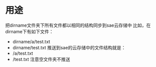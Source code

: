 # 用途
把dirname文件夹下所有文件都以相同的结构同步到sae云存储中
比如，在dirname下有如下文件：
*    dirname/a/test.txt
*    dirname/test.txt
推送到sae的云存储中的文件结构就是：
*    /a/test.txt
*    /test.txt
注意空文件夹不推送
